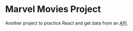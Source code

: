 # Marvel Movies Project

Another project to practice React and get data from an [API](https://mcuapi.herokuapp.com/api/v1/movies).
